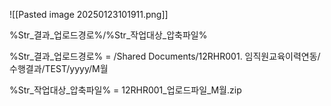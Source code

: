![[Pasted image 20250123101911.png]]

%Str_결과_업로드경로%/%Str_작업대상_압축파일%


%Str_결과_업로드경로% = /Shared Documents/12RHR001. 임직원교육이력연동/수행결과/TEST/yyyy/M월

%Str_작업대상_압축파일% = 12RHR001_업로드파일_M월.zip

